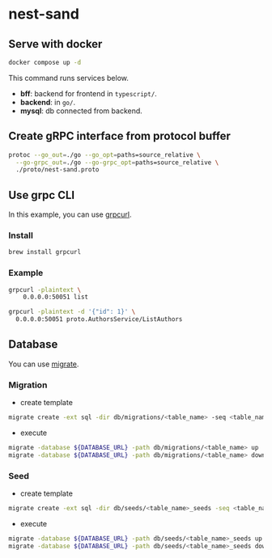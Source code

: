 # nest-sand
## Serve with docker
```bash
docker compose up -d
```
This command runs services below.
- **bff**: backend for frontend in `typescript/`.
- **backend**: in `go/`.
- **mysql**: db connected from backend.

## Create gRPC interface from protocol buffer
```bash
protoc --go_out=./go --go_opt=paths=source_relative \
  --go-grpc_out=./go --go-grpc_opt=paths=source_relative \
  ./proto/nest-sand.proto
```
## Use grpc CLI
In this example, you can use [grpcurl](https://github.com/fullstorydev/grpcurl).
### Install
```bash
brew install grpcurl
```
### Example
```bash
grpcurl -plaintext \
    0.0.0.0:50051 list

grpcurl -plaintext -d '{"id": 1}' \
  0.0.0.0:50051 proto.AuthorsService/ListAuthors
```

## Database
You can use [migrate](https://github.com/golang-migrate/migrate).
### Migration
- create template
```bash
migrate create -ext sql -dir db/migrations/<table_name> -seq <table_name>
```
- execute
```bash
migrate -database ${DATABASE_URL} -path db/migrations/<table_name> up
migrate -database ${DATABASE_URL} -path db/migrations/<table_name> down
```
### Seed
- create template
```bash
migrate create -ext sql -dir db/seeds/<table_name>_seeds -seq <table_name>
```
- execute
```bash
migrate -database ${DATABASE_URL} -path db/seeds/<table_name>_seeds up
migrate -database ${DATABASE_URL} -path db/seeds/<table_name>_seeds down
```
